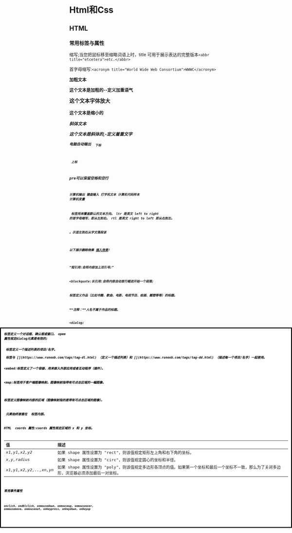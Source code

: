 # Html和Css

## HTML

### 常用标签与属性

<abbr>缩写;当您把鼠标移至缩略词语上时，title 可用于展示表达的完整版本`<abbr title="etcetera">etc.</abbr>`

<acronym>首字母缩写:`<acronym title="World Wide Web Consortium">WWWC</acronym>`

<b>加粗文本

<strong>这个文本是加粗的--定义加重语气

<big>这个文本字体放大

<small>这个文本是缩小的

<i>斜体文本

<em>这个文本是斜体的,-定义着重文字

<code>电脑自动输出
 <sub> 下标

 <sup> 上标 

pre可以保留空格和空行

<code>计算机输出
<kbd>键盘输入
<tt>打字机文本
<samp>计算机代码样本
<var>计算机变量

<bdo> 标签用来覆盖默认的文本方向。 
    ltr 是英文 left to right 的首字母缩写，即从左到右。
    rtl 是英文 right to left 即从右到左。

<p><bdo dir="rtl">该段落文字从右到左显示。</bdo></p>  

<p>以下展示<del>删除效果</del> <ins>插入效果</ins>!</p>

<q>短引用:会将内容加上双引号;

<blockquote:长引用:会将内容自动首行缩进开始一个段落;

<cite>标签定义作品（比如书籍、歌曲、电影、电视节目、绘画、雕塑等等）的标题。

**注释：**人名不属于作品的标题。

<dialog;  <dialog open>标签定义一个对话框、确认框或窗口。 opem 属性规定dialog元素是有效的;

<dt> 标签定义一个描述列表的项目/名字。

<dt> 标签与 [](https://www.runoob.com/tags/tag-dl.html) （定义一个描述列表）和 [](https://www.runoob.com/tags/tag-dd.html) （描述每一个项目/名字）一起使用。

<embed:标签定义了一个容器，用来嵌入外部应用或者互动程序（插件）。

<map:标签用于客户端图像映射。图像映射指带有可点击区域的一幅图像。

<area> 标签定义图像映射内部的区域（图像映射指的是带有可点击区域的图像）。

<area> 元素始终嵌套在 <map> 标签内部。

HTML <area> coords 属性:coords 属性规定区域的 x 和 y 坐标。

| 值                     | 描述                                                         |
| :--------------------- | :----------------------------------------------------------- |
| *x1,y1,x2,y2*          | 如果 shape 属性设置为 "rect"，则该值规定矩形左上角和右下角的坐标。 |
| *x,y,radius*           | 如果 shape 属性设置为 "circ"，则该值规定圆心的坐标和半径。   |
| *x1,y1,x2,y2,..,xn,yn* | 如果 shape 属性设置为 "poly"，则该值规定多边形各顶点的值。如果第一个坐标和最后一个坐标不一致，那么为了关闭多边形，浏览器必须添加最后一对坐标。 |







##### 常用事件属性

```
onclick, ondblclick, onmousedown, onmouseup, onmouseover, 
onmousemove, onmouseout, onkeypress, onkeydown, onkeyup
```